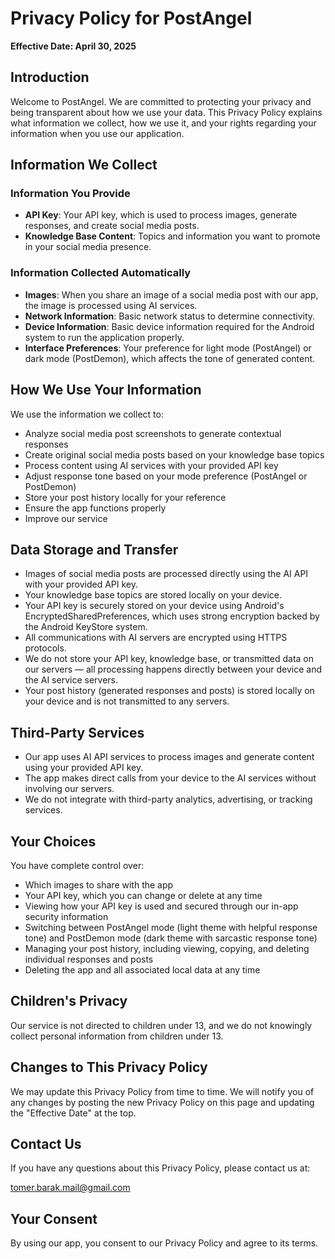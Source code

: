 # Privacy Policy for PostAngel

**Effective Date: April 30, 2025**

## Introduction

Welcome to PostAngel. We are committed to protecting your privacy and being transparent about how we use your data. This Privacy Policy explains what information we collect, how we use it, and your rights regarding your information when you use our application.

## Information We Collect

### Information You Provide
- **API Key**: Your API key, which is used to process images, generate responses, and create social media posts.
- **Knowledge Base Content**: Topics and information you want to promote in your social media presence.

### Information Collected Automatically
- **Images**: When you share an image of a social media post with our app, the image is processed using AI services.
- **Network Information**: Basic network status to determine connectivity.
- **Device Information**: Basic device information required for the Android system to run the application properly.
- **Interface Preferences**: Your preference for light mode (PostAngel) or dark mode (PostDemon), which affects the tone of generated content.

## How We Use Your Information

We use the information we collect to:
- Analyze social media post screenshots to generate contextual responses
- Create original social media posts based on your knowledge base topics
- Process content using AI services with your provided API key
- Adjust response tone based on your mode preference (PostAngel or PostDemon)
- Store your post history locally for your reference
- Ensure the app functions properly
- Improve our service

## Data Storage and Transfer

- Images of social media posts are processed directly using the AI API with your provided API key.
- Your knowledge base topics are stored locally on your device.
- Your API key is securely stored on your device using Android's EncryptedSharedPreferences, which uses strong encryption backed by the Android KeyStore system.
- All communications with AI servers are encrypted using HTTPS protocols.
- We do not store your API key, knowledge base, or transmitted data on our servers — all processing happens directly between your device and the AI service servers.
- Your post history (generated responses and posts) is stored locally on your device and is not transmitted to any servers.

## Third-Party Services

- Our app uses AI API services to process images and generate content using your provided API key.
- The app makes direct calls from your device to the AI services without involving our servers.
- We do not integrate with third-party analytics, advertising, or tracking services.

## Your Choices

You have complete control over:
- Which images to share with the app
- Your API key, which you can change or delete at any time
- Viewing how your API key is used and secured through our in-app security information
- Switching between PostAngel mode (light theme with helpful response tone) and PostDemon mode (dark theme with sarcastic response tone)
- Managing your post history, including viewing, copying, and deleting individual responses and posts
- Deleting the app and all associated local data at any time

## Children's Privacy

Our service is not directed to children under 13, and we do not knowingly collect personal information from children under 13.

## Changes to This Privacy Policy

We may update this Privacy Policy from time to time. We will notify you of any changes by posting the new Privacy Policy on this page and updating the "Effective Date" at the top.

## Contact Us

If you have any questions about this Privacy Policy, please contact us at:

tomer.barak.mail@gmail.com

## Your Consent

By using our app, you consent to our Privacy Policy and agree to its terms.
